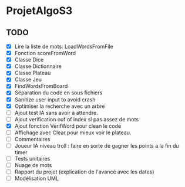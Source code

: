 # ProjetAlgoS3

## TODO

- [x] Lire la liste de mots: LoadWordsFromFile
- [x] Fonction scoreFromWord
- [x] Classe Dice
- [x] Classe Dictionnaire
- [x] Classe Plateau
- [x] Classe Jeu
- [x] FindWordsFromBoard
- [x] Séparation du code en sous fichiers
- [x] Sanitize user input to avoid crash
- [x] Optimiser la recherche avec un arbre
- [ ] Ajout test IA sans avoir à attendre.
- [ ] Ajout verification ouf of index si pas assez de mots
- [x] Ajout fonction VerifWord pour clean le code
- [ ] Affichage avec Clear pour mieux voir le plateau.
- [ ] Commentaires
- [ ] Joueur IA niveau troll : faire en sorte de gagner les points a la fin du timer
- [ ] Tests unitaires
- [ ] Nuage de mots
- [ ] Rapport du projet (explication de l'avancé avec les dates)
- [ ] Modélisation UML
